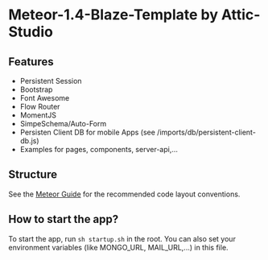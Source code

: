 # Meteor-1.4-Blaze-Template by Attic-Studio

## Features

* Persistent Session
* Bootstrap
* Font Awesome
* Flow Router
* MomentJS
* SimpeSchema/Auto-Form
* Persisten Client DB for mobile Apps (see /imports/db/persistent-client-db.js)
* Examples for pages, components, server-api,...

## Structure

See the [Meteor Guide](http://guide.meteor.com/) for the recommended code layout conventions.

## How to start the app?

To start the app, run `sh startup.sh` in the root.
You can also set your environment variables (like MONGO_URL, MAIL_URL,...) in this file.